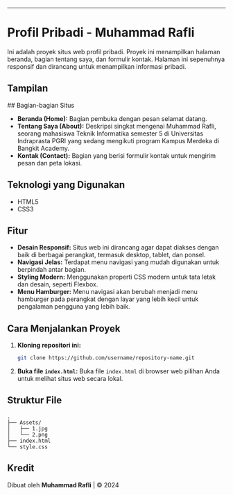 
-----

# Profil Pribadi - Muhammad Rafli

Ini adalah proyek situs web profil pribadi. Proyek ini menampilkan halaman beranda, bagian tentang saya, dan formulir kontak. Halaman ini sepenuhnya responsif dan dirancang untuk menampilkan informasi pribadi.

## Tampilan

 \#\# Bagian-bagian Situs

  * **Beranda (Home):** Bagian pembuka dengan pesan selamat datang.
  * **Tentang Saya (About):** Deskripsi singkat mengenai Muhammad Rafli, seorang mahasiswa Teknik Informatika semester 5 di Universitas Indraprasta PGRI yang sedang mengikuti program Kampus Merdeka di Bangkit Academy.
  * **Kontak (Contact):** Bagian yang berisi formulir kontak untuk mengirim pesan dan peta lokasi.

## Teknologi yang Digunakan

  * HTML5
  * CSS3

## Fitur

  * **Desain Responsif:** Situs web ini dirancang agar dapat diakses dengan baik di berbagai perangkat, termasuk desktop, tablet, dan ponsel.
  * **Navigasi Jelas:** Terdapat menu navigasi yang mudah digunakan untuk berpindah antar bagian.
  * **Styling Modern:** Menggunakan properti CSS modern untuk tata letak dan desain, seperti Flexbox.
  * **Menu Hamburger:** Menu navigasi akan berubah menjadi menu hamburger pada perangkat dengan layar yang lebih kecil untuk pengalaman pengguna yang lebih baik.

## Cara Menjalankan Proyek

1.  **Kloning repositori ini:**
    ```bash
    git clone https://github.com/username/repository-name.git
    ```
2.  **Buka file `index.html`:**
    Buka file `index.html` di browser web pilihan Anda untuk melihat situs web secara lokal.

## Struktur File

```
.
├── Assets/
│   ├── 1.jpg
│   └── 2.png
├── index.html
└── style.css
```

## Kredit

Dibuat oleh **Muhammad Rafli** | © 2024
